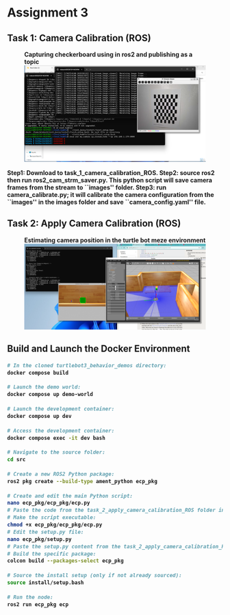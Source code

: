<h1>Assignment 3</h1>
<h2>Task 1: Camera Calibration (ROS)</h2>

<figure>
    <figcaption><strong>Capturing checkerboard using in ros2 and publishing as a topic</figcaption>
    <img src="images/camcal.png" alt="Photo 1" width="720">
    
</figure>

<b> Step1: Download to task_1_camera_calibration_ROS.</b>
<b> Step2: source ros2 then run ros2_cam_strm_saver.py.</b>
<b> This python script will save camera frames from the stream to \``images\'' folder.</b>
<b> Step3: run camera_calibrate.py; it will calibrate the camera configuration from the \``images\'' in the images folder and save \``camera_config.yaml\'' file.</b>


<h2>Task 2: Apply Camera Calibration (ROS)</h2>

<figure>
    <figcaption><strong>Estimating camera position in the turtle bot meze environment</figcaption>
    <img src="images/campos.png" alt="Photo 1" width="720">
    
</figure>

## Build and Launch the Docker Environment

```bash
# In the cloned turtlebot3_behavior_demos directory:
docker compose build

# Launch the demo world:
docker compose up demo-world

# Launch the development container:
docker compose up dev

# Access the development container:
docker compose exec -it dev bash

# Navigate to the source folder:
cd src

# Create a new ROS2 Python package:
ros2 pkg create --build-type ament_python ecp_pkg

# Create and edit the main Python script:
nano ecp_pkg/ecp_pkg/ecp.py
# Paste the code from the task_2_apply_camera_calibration_ROS folder into ecp.py.
# Make the script executable:
chmod +x ecp_pkg/ecp_pkg/ecp.py
# Edit the setup.py file:
nano ecp_pkg/setup.py
# Paste the setup.py content from the task_2_apply_camera_calibration_ROS folder into this file.
# Build the specific package:
colcon build --packages-select ecp_pkg

# Source the install setup (only if not already sourced):
source install/setup.bash

# Run the node:
ros2 run ecp_pkg ecp


